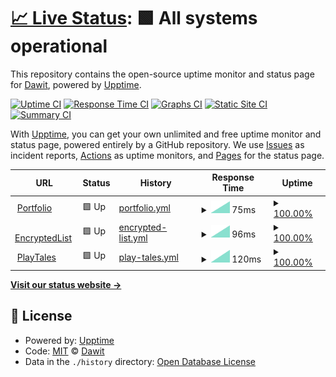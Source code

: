 # [📈 Live Status](https://oneminch.github.io/Status): <!--live status--> **🟩 All systems operational**

This repository contains the open-source uptime monitor and status page for [Dawit](https://minch.dev), powered by [Upptime](https://github.com/upptime/upptime).

[![Uptime CI](https://github.com/oneminch/status/workflows/Uptime%20CI/badge.svg)](https://github.com/oneminch/status/actions?query=workflow%3A%22Uptime+CI%22)
[![Response Time CI](https://github.com/oneminch/status/workflows/Response%20Time%20CI/badge.svg)](https://github.com/oneminch/status/actions?query=workflow%3A%22Response+Time+CI%22)
[![Graphs CI](https://github.com/oneminch/status/workflows/Graphs%20CI/badge.svg)](https://github.com/oneminch/status/actions?query=workflow%3A%22Graphs+CI%22)
[![Static Site CI](https://github.com/oneminch/status/workflows/Static%20Site%20CI/badge.svg)](https://github.com/oneminch/status/actions?query=workflow%3A%22Static+Site+CI%22)
[![Summary CI](https://github.com/oneminch/status/workflows/Summary%20CI/badge.svg)](https://github.com/oneminch/status/actions?query=workflow%3A%22Summary+CI%22)

With [Upptime](https://upptime.js.org), you can get your own unlimited and free uptime monitor and status page, powered entirely by a GitHub repository. We use [Issues](https://github.com/oneminch/status/issues) as incident reports, [Actions](https://github.com/oneminch/status/actions) as uptime monitors, and [Pages](https://oneminch.github.io/Status) for the status page.

<!--start: status pages-->
<!-- This summary is generated by Upptime (https://github.com/upptime/upptime) -->
<!-- Do not edit this manually, your changes will be overwritten -->
<!-- prettier-ignore -->
| URL | Status | History | Response Time | Uptime |
| --- | ------ | ------- | ------------- | ------ |
| <img alt="" src="https://icons.duckduckgo.com/ip3/minch.dev.ico" height="13"> [Portfolio](https://minch.dev) | 🟩 Up | [portfolio.yml](https://github.com/oneminch/Status/commits/HEAD/history/portfolio.yml) | <details><summary><img alt="Response time graph" src="./graphs/portfolio/response-time-week.png" height="20"> 75ms</summary><br><a href="https://oneminch.github.io/Status/history/portfolio"><img alt="Response time 943" src="https://img.shields.io/endpoint?url=https%3A%2F%2Fraw.githubusercontent.com%2Foneminch%2FStatus%2FHEAD%2Fapi%2Fportfolio%2Fresponse-time.json"></a><br><a href="https://oneminch.github.io/Status/history/portfolio"><img alt="24-hour response time 0" src="https://img.shields.io/endpoint?url=https%3A%2F%2Fraw.githubusercontent.com%2Foneminch%2FStatus%2FHEAD%2Fapi%2Fportfolio%2Fresponse-time-day.json"></a><br><a href="https://oneminch.github.io/Status/history/portfolio"><img alt="7-day response time 75" src="https://img.shields.io/endpoint?url=https%3A%2F%2Fraw.githubusercontent.com%2Foneminch%2FStatus%2FHEAD%2Fapi%2Fportfolio%2Fresponse-time-week.json"></a><br><a href="https://oneminch.github.io/Status/history/portfolio"><img alt="30-day response time 210" src="https://img.shields.io/endpoint?url=https%3A%2F%2Fraw.githubusercontent.com%2Foneminch%2FStatus%2FHEAD%2Fapi%2Fportfolio%2Fresponse-time-month.json"></a><br><a href="https://oneminch.github.io/Status/history/portfolio"><img alt="1-year response time 367" src="https://img.shields.io/endpoint?url=https%3A%2F%2Fraw.githubusercontent.com%2Foneminch%2FStatus%2FHEAD%2Fapi%2Fportfolio%2Fresponse-time-year.json"></a></details> | <details><summary><a href="https://oneminch.github.io/Status/history/portfolio">100.00%</a></summary><a href="https://oneminch.github.io/Status/history/portfolio"><img alt="All-time uptime 99.90%" src="https://img.shields.io/endpoint?url=https%3A%2F%2Fraw.githubusercontent.com%2Foneminch%2FStatus%2FHEAD%2Fapi%2Fportfolio%2Fuptime.json"></a><br><a href="https://oneminch.github.io/Status/history/portfolio"><img alt="24-hour uptime 100.00%" src="https://img.shields.io/endpoint?url=https%3A%2F%2Fraw.githubusercontent.com%2Foneminch%2FStatus%2FHEAD%2Fapi%2Fportfolio%2Fuptime-day.json"></a><br><a href="https://oneminch.github.io/Status/history/portfolio"><img alt="7-day uptime 100.00%" src="https://img.shields.io/endpoint?url=https%3A%2F%2Fraw.githubusercontent.com%2Foneminch%2FStatus%2FHEAD%2Fapi%2Fportfolio%2Fuptime-week.json"></a><br><a href="https://oneminch.github.io/Status/history/portfolio"><img alt="30-day uptime 100.00%" src="https://img.shields.io/endpoint?url=https%3A%2F%2Fraw.githubusercontent.com%2Foneminch%2FStatus%2FHEAD%2Fapi%2Fportfolio%2Fuptime-month.json"></a><br><a href="https://oneminch.github.io/Status/history/portfolio"><img alt="1-year uptime 100.00%" src="https://img.shields.io/endpoint?url=https%3A%2F%2Fraw.githubusercontent.com%2Foneminch%2FStatus%2FHEAD%2Fapi%2Fportfolio%2Fuptime-year.json"></a></details>
| <img alt="" src="https://icons.duckduckgo.com/ip3/encryptedlist.xyz.ico" height="13"> [EncryptedList](https://encryptedlist.xyz) | 🟩 Up | [encrypted-list.yml](https://github.com/oneminch/Status/commits/HEAD/history/encrypted-list.yml) | <details><summary><img alt="Response time graph" src="./graphs/encrypted-list/response-time-week.png" height="20"> 96ms</summary><br><a href="https://oneminch.github.io/Status/history/encrypted-list"><img alt="Response time 184" src="https://img.shields.io/endpoint?url=https%3A%2F%2Fraw.githubusercontent.com%2Foneminch%2FStatus%2FHEAD%2Fapi%2Fencrypted-list%2Fresponse-time.json"></a><br><a href="https://oneminch.github.io/Status/history/encrypted-list"><img alt="24-hour response time 0" src="https://img.shields.io/endpoint?url=https%3A%2F%2Fraw.githubusercontent.com%2Foneminch%2FStatus%2FHEAD%2Fapi%2Fencrypted-list%2Fresponse-time-day.json"></a><br><a href="https://oneminch.github.io/Status/history/encrypted-list"><img alt="7-day response time 96" src="https://img.shields.io/endpoint?url=https%3A%2F%2Fraw.githubusercontent.com%2Foneminch%2FStatus%2FHEAD%2Fapi%2Fencrypted-list%2Fresponse-time-week.json"></a><br><a href="https://oneminch.github.io/Status/history/encrypted-list"><img alt="30-day response time 149" src="https://img.shields.io/endpoint?url=https%3A%2F%2Fraw.githubusercontent.com%2Foneminch%2FStatus%2FHEAD%2Fapi%2Fencrypted-list%2Fresponse-time-month.json"></a><br><a href="https://oneminch.github.io/Status/history/encrypted-list"><img alt="1-year response time 222" src="https://img.shields.io/endpoint?url=https%3A%2F%2Fraw.githubusercontent.com%2Foneminch%2FStatus%2FHEAD%2Fapi%2Fencrypted-list%2Fresponse-time-year.json"></a></details> | <details><summary><a href="https://oneminch.github.io/Status/history/encrypted-list">100.00%</a></summary><a href="https://oneminch.github.io/Status/history/encrypted-list"><img alt="All-time uptime 100.00%" src="https://img.shields.io/endpoint?url=https%3A%2F%2Fraw.githubusercontent.com%2Foneminch%2FStatus%2FHEAD%2Fapi%2Fencrypted-list%2Fuptime.json"></a><br><a href="https://oneminch.github.io/Status/history/encrypted-list"><img alt="24-hour uptime 100.00%" src="https://img.shields.io/endpoint?url=https%3A%2F%2Fraw.githubusercontent.com%2Foneminch%2FStatus%2FHEAD%2Fapi%2Fencrypted-list%2Fuptime-day.json"></a><br><a href="https://oneminch.github.io/Status/history/encrypted-list"><img alt="7-day uptime 100.00%" src="https://img.shields.io/endpoint?url=https%3A%2F%2Fraw.githubusercontent.com%2Foneminch%2FStatus%2FHEAD%2Fapi%2Fencrypted-list%2Fuptime-week.json"></a><br><a href="https://oneminch.github.io/Status/history/encrypted-list"><img alt="30-day uptime 100.00%" src="https://img.shields.io/endpoint?url=https%3A%2F%2Fraw.githubusercontent.com%2Foneminch%2FStatus%2FHEAD%2Fapi%2Fencrypted-list%2Fuptime-month.json"></a><br><a href="https://oneminch.github.io/Status/history/encrypted-list"><img alt="1-year uptime 100.00%" src="https://img.shields.io/endpoint?url=https%3A%2F%2Fraw.githubusercontent.com%2Foneminch%2FStatus%2FHEAD%2Fapi%2Fencrypted-list%2Fuptime-year.json"></a></details>
| <img alt="" src="https://icons.duckduckgo.com/ip3/playtales.minch.dev.ico" height="13"> [PlayTales](https://playtales.minch.dev) | 🟩 Up | [play-tales.yml](https://github.com/oneminch/Status/commits/HEAD/history/play-tales.yml) | <details><summary><img alt="Response time graph" src="./graphs/play-tales/response-time-week.png" height="20"> 120ms</summary><br><a href="https://oneminch.github.io/Status/history/play-tales"><img alt="Response time 1460" src="https://img.shields.io/endpoint?url=https%3A%2F%2Fraw.githubusercontent.com%2Foneminch%2FStatus%2FHEAD%2Fapi%2Fplay-tales%2Fresponse-time.json"></a><br><a href="https://oneminch.github.io/Status/history/play-tales"><img alt="24-hour response time 0" src="https://img.shields.io/endpoint?url=https%3A%2F%2Fraw.githubusercontent.com%2Foneminch%2FStatus%2FHEAD%2Fapi%2Fplay-tales%2Fresponse-time-day.json"></a><br><a href="https://oneminch.github.io/Status/history/play-tales"><img alt="7-day response time 120" src="https://img.shields.io/endpoint?url=https%3A%2F%2Fraw.githubusercontent.com%2Foneminch%2FStatus%2FHEAD%2Fapi%2Fplay-tales%2Fresponse-time-week.json"></a><br><a href="https://oneminch.github.io/Status/history/play-tales"><img alt="30-day response time 247" src="https://img.shields.io/endpoint?url=https%3A%2F%2Fraw.githubusercontent.com%2Foneminch%2FStatus%2FHEAD%2Fapi%2Fplay-tales%2Fresponse-time-month.json"></a><br><a href="https://oneminch.github.io/Status/history/play-tales"><img alt="1-year response time 1460" src="https://img.shields.io/endpoint?url=https%3A%2F%2Fraw.githubusercontent.com%2Foneminch%2FStatus%2FHEAD%2Fapi%2Fplay-tales%2Fresponse-time-year.json"></a></details> | <details><summary><a href="https://oneminch.github.io/Status/history/play-tales">100.00%</a></summary><a href="https://oneminch.github.io/Status/history/play-tales"><img alt="All-time uptime 87.61%" src="https://img.shields.io/endpoint?url=https%3A%2F%2Fraw.githubusercontent.com%2Foneminch%2FStatus%2FHEAD%2Fapi%2Fplay-tales%2Fuptime.json"></a><br><a href="https://oneminch.github.io/Status/history/play-tales"><img alt="24-hour uptime 100.00%" src="https://img.shields.io/endpoint?url=https%3A%2F%2Fraw.githubusercontent.com%2Foneminch%2FStatus%2FHEAD%2Fapi%2Fplay-tales%2Fuptime-day.json"></a><br><a href="https://oneminch.github.io/Status/history/play-tales"><img alt="7-day uptime 100.00%" src="https://img.shields.io/endpoint?url=https%3A%2F%2Fraw.githubusercontent.com%2Foneminch%2FStatus%2FHEAD%2Fapi%2Fplay-tales%2Fuptime-week.json"></a><br><a href="https://oneminch.github.io/Status/history/play-tales"><img alt="30-day uptime 100.00%" src="https://img.shields.io/endpoint?url=https%3A%2F%2Fraw.githubusercontent.com%2Foneminch%2FStatus%2FHEAD%2Fapi%2Fplay-tales%2Fuptime-month.json"></a><br><a href="https://oneminch.github.io/Status/history/play-tales"><img alt="1-year uptime 87.61%" src="https://img.shields.io/endpoint?url=https%3A%2F%2Fraw.githubusercontent.com%2Foneminch%2FStatus%2FHEAD%2Fapi%2Fplay-tales%2Fuptime-year.json"></a></details>

<!--end: status pages-->

[**Visit our status website →**](https://oneminch.github.io/Status)

## 📄 License

- Powered by: [Upptime](https://github.com/upptime/upptime)
- Code: [MIT](./LICENSE) © [Dawit](https://minch.dev)
- Data in the `./history` directory: [Open Database License](https://opendatacommons.org/licenses/odbl/1-0/)
